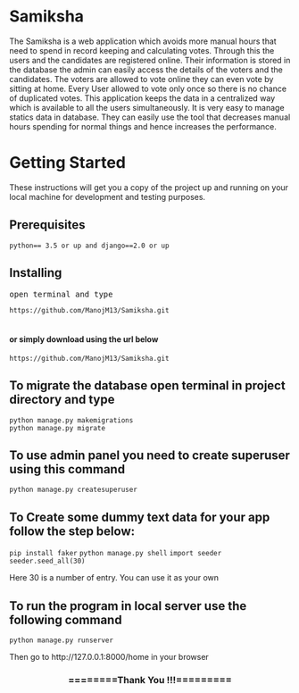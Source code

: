# Samiksha
The Samiksha is a web application which avoids more manual hours that need to spend in record keeping and calculating votes. Through this the users and the candidates are registered online. Their information is stored in the database the admin can easily access the details of the voters and the candidates. The voters are allowed to vote online they can even vote by sitting at home. Every User allowed to vote
only once so there is no chance of duplicated votes. This application keeps the data in a centralized way which is available to all the users simultaneously. It is very easy to manage statics data in database.
They can easily use the tool that decreases manual hours spending for normal things and hence increases the performance.

<h1>Getting Started</h1>
<p>These instructions will get you a copy of the project up and running on your local machine for development and testing purposes.</p>

<h2>Prerequisites</h2>
<code>python== 3.5 or up and django==2.0 or up</code>

<h2>Installing</h2>
<pre>open terminal and type</pre>
<code>https://github.com/ManojM13/Samiksha.git</code><br><br>

<h4>or simply download using the url below</h4>
<code>https://github.com/ManojM13/Samiksha.git</code><br>

<h2>To migrate the database open terminal in project directory and type</h2>
<code>python manage.py makemigrations</code><br>
<code>python manage.py migrate</code>

<h2>To use admin panel you need to create superuser using this command </h2>
<code>python manage.py createsuperuser</code>

<h2>To Create some dummy text data for your app follow the step below:</h2>
<code>pip install faker</code>
<code>python manage.py shell</code>
<code>import seeder</code>
<code>seeder.seed_all(30)</code>
<p>Here 30 is a number of entry. You can use it as your own</p>

<h2> To run the program in local server use the following command </h2>
<code>python manage.py runserver</code>

<p>Then go to http://127.0.0.1:8000/home in your browser</p>



<div align="center">
    <h3>========Thank You !!!=========</h3>
</div>

